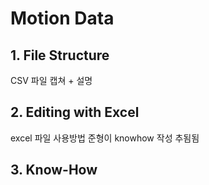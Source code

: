 # Motion Data
## 1. File Structure
CSV 파일 캡쳐 + 설명

## 2. Editing with Excel
excel 파일 사용방법
준형이 knowhow 작성
추됨됨
## 3. Know-How
